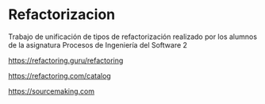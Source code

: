 # Refactorizacion

Trabajo de unificación de tipos de refactorización realizado por los alumnos de la asignatura Procesos de Ingeniería del Software 2

https://refactoring.guru/refactoring

https://refactoring.com/catalog

https://sourcemaking.com
